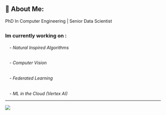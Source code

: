 ## 💫 About Me:

PhD In Computer Engineering | Senior Data Scientist 
##
<h3> Im currently working on :
<br> <h6> &emsp;-  Natural Inspired Algorithms
<br> <h6> &emsp;-  Computer Vision
<br> <h6> &emsp;-  Federated Learning
<br> <h6> &emsp;-  ML in the Cloud (Vertex AI)





---
[![](https://visitcount.itsvg.in/api?id=paltaj&icon=1&color=1)](https://visitcount.itsvg.in)

<!-- Proudly created with GPRM ( https://gprm.itsvg.in ) -->

